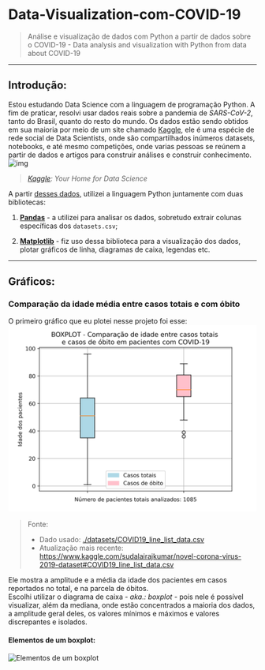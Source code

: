 # Data-Visualization-com-COVID-19
> Análise e visualização de dados com Python a partir de dados sobre o COVID-19 - Data analysis and visualization with Python from data about COVID-19
---

## Introdução:
Estou estudando Data Science com a linguagem de programação Python. A fim de praticar, resolvi usar dados reais sobre a pandemia de _SARS-CoV-2_, tanto do Brasil, quanto do resto do mundo.
Os dados estão sendo obtidos em sua maioria por meio de um site chamado [Kaggle](https://www.kaggle.com/), ele é uma espécie de rede social de Data Scientists, onde são compartilhados inúmeros datasets, notebooks, e até mesmo competições, onde varias pessoas se reúnem a partir de dados e artigos para construir análises e construir conhecimento.
![img](https://i.imgur.com/NtbYcIs.png)
> _[Kaggle](https://www.kaggle.com/): Your Home for Data Science_

A partir [desses dados](./datasets), utilizei a linguagem Python juntamente com duas bibliotecas:

1. [**Pandas**](https://pandas.pydata.org/) - a utilizei para analisar os dados, sobretudo extrair colunas específicas dos `datasets.csv`;

2. [**Matplotlib**](https://matplotlib.org/) - fiz uso dessa biblioteca para a visualização dos dados, plotar gráficos de linha, diagramas de caixa, legendas etc.

-----
## Gráficos:
### Comparação da idade média entre casos totais e com óbito
O primeiro gráfico que eu plotei nesse projeto foi esse:
![BOXPLOT-Comparacao-de-idade-entre-casos-totais-e-casos-de-obito-em-pacientes-com-COVID-19](https://raw.githubusercontent.com/luisfelipesdn12/Data-Visualization-com-COVID-19/master/img/BOXPLOT-Comparacao-de-idade-entre-casos-totais-e-casos-de-obito-em-pacientes-com-COVID-19.png)
> Fonte:
> - Dado usado: [./datasets/COVID19_line_list_data.csv](./datasets/COVID19_line_list_data.csv)
> - Atualização mais recente: https://www.kaggle.com/sudalairajkumar/novel-corona-virus-2019-dataset#COVID19_line_list_data.csv

Ele mostra a amplitude e a média da idade dos pacientes em casos reportados no total, e na parcela de óbitos.   
Escolhi utilizar o diagrama de caixa - *aka.: boxplot* - pois nele é possível visualizar, além da mediana, onde estão concentrados a maioria dos dados, a amplitude geral deles, os valores mínimos e máximos e valores discrepantes e isolados.

#### Elementos de um boxplot:
![Elementos de um boxplot](https://upload.wikimedia.org/wikipedia/commons/c/c9/Elements_of_a_boxplot_pt.svg)
